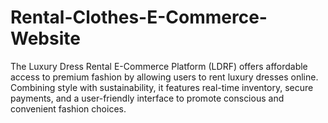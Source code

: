 # Rental-Clothes-E-Commerce-Website
The Luxury Dress Rental E-Commerce Platform (LDRF) offers affordable access to premium fashion by allowing users to rent luxury dresses online. Combining style with sustainability, it features real-time inventory, secure payments, and a user-friendly interface to promote conscious and convenient fashion choices.
